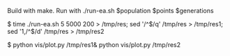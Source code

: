 Build with make.
Run with ./run-ea.sh $population $points $generations

$ time ./run-ea.sh 5 5000 200 > /tmp/res; sed '/^$/q' /tmp/res > /tmp/res1; sed '1,/^$/d' /tmp/res > /tmp/res2

$ python vis/plot.py /tmp/res1& python vis/plot.py /tmp/res2

